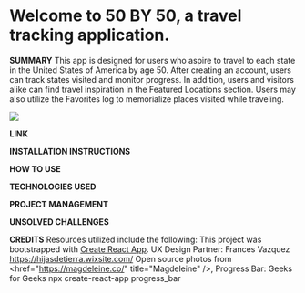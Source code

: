 # Welcome to 50 BY 50, a travel tracking application.

**SUMMARY**
This app is designed for users who aspire to travel to each state in the United States of America by age 50. After creating an account, users can track states visited and monitor progress. In addition, users and visitors alike can find travel inspiration in the Featured Locations section. Users may also utilize the Favorites log to memorialize places visited while traveling. 

<img src="https://i.imgur.com/nPccIFK.png" />


**LINK**


**INSTALLATION INSTRUCTIONS**


**HOW TO USE**


**TECHNOLOGIES USED**



**PROJECT MANAGEMENT**


**UNSOLVED CHALLENGES**



**CREDITS**
Resources utilized include the following:
This project was bootstrapped with [Create React App](https://github.com/facebook/create-react-app).
UX Design Partner: Frances Vazquez https://hijasdetierra.wixsite.com/
Open source photos from <href="https://magdeleine.co/" title="Magdeleine" />, 
Progress Bar: Geeks for Geeks npx create-react-app progress_bar

